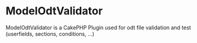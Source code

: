 ModelOdtValidator
=================

ModelOdtValidator is a CakePHP Plugin used for odt file validation and test (userfields, sections, conditions, ...)
